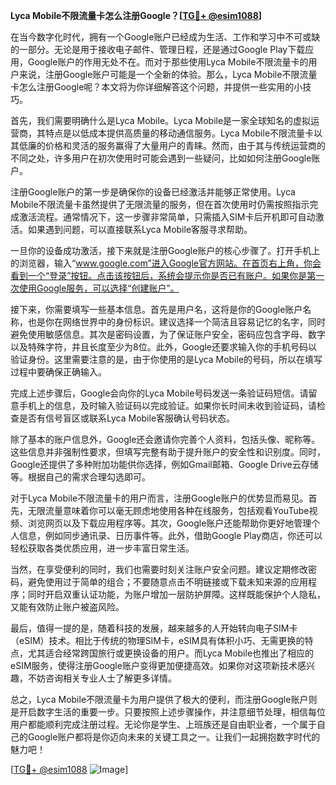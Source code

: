 **Lyca Mobile不限流量卡怎么注册Google？[[TG💪+ @esim1088](https://t.me/s/esim1088)]**

在当今数字化时代，拥有一个Google账户已经成为生活、工作和学习中不可或缺的一部分。无论是用于接收电子邮件、管理日程，还是通过Google Play下载应用，Google账户的作用无处不在。而对于那些使用Lyca Mobile不限流量卡的用户来说，注册Google账户可能是一个全新的体验。那么，Lyca Mobile不限流量卡怎么注册Google呢？本文将为你详细解答这个问题，并提供一些实用的小技巧。

首先，我们需要明确什么是Lyca Mobile。Lyca Mobile是一家全球知名的虚拟运营商，其特点是以低成本提供高质量的移动通信服务。Lyca Mobile不限流量卡以其低廉的价格和灵活的服务赢得了大量用户的青睐。然而，由于其与传统运营商的不同之处，许多用户在初次使用时可能会遇到一些疑问，比如如何注册Google账户。

注册Google账户的第一步是确保你的设备已经激活并能够正常使用。Lyca Mobile不限流量卡虽然提供了无限流量的服务，但在首次使用时仍需按照指示完成激活流程。通常情况下，这一步骤非常简单，只需插入SIM卡后开机即可自动激活。如果遇到问题，可以直接联系Lyca Mobile客服寻求帮助。

一旦你的设备成功激活，接下来就是注册Google账户的核心步骤了。打开手机上的浏览器，输入“www.google.com”进入Google官方网站。在首页右上角，你会看到一个“登录”按钮。点击该按钮后，系统会提示你是否已有账户。如果你是第一次使用Google服务，可以选择“创建账户”。

接下来，你需要填写一些基本信息。首先是用户名，这将是你的Google账户名称，也是你在网络世界中的身份标识。建议选择一个简洁且容易记忆的名字，同时避免使用敏感信息。其次是密码设置，为了保证账户安全，密码应包含字母、数字以及特殊字符，并且长度至少为8位。此外，Google还要求输入你的手机号码以验证身份。这里需要注意的是，由于你使用的是Lyca Mobile的号码，所以在填写过程中要确保正确输入。

完成上述步骤后，Google会向你的Lyca Mobile号码发送一条验证码短信。请留意手机上的信息，及时输入验证码以完成验证。如果你长时间未收到验证码，请检查是否有信号盲区或联系Lyca Mobile客服确认号码状态。

除了基本的账户信息外，Google还会邀请你完善个人资料，包括头像、昵称等。这些信息并非强制性要求，但填写完整有助于提升账户的安全性和识别度。同时，Google还提供了多种附加功能供你选择，例如Gmail邮箱、Google Drive云存储等。根据自己的需求合理勾选即可。

对于Lyca Mobile不限流量卡的用户而言，注册Google账户的优势显而易见。首先，无限流量意味着你可以毫无顾虑地使用各种在线服务，包括观看YouTube视频、浏览网页以及下载应用程序等。其次，Google账户还能帮助你更好地管理个人信息，例如同步通讯录、日历事件等。此外，借助Google Play商店，你还可以轻松获取各类优质应用，进一步丰富日常生活。

当然，在享受便利的同时，我们也需要时刻关注账户安全问题。建议定期修改密码，避免使用过于简单的组合；不要随意点击不明链接或下载未知来源的应用程序；同时开启双重认证功能，为账户增加一层防护屏障。这样既能保护个人隐私，又能有效防止账户被盗风险。

最后，值得一提的是，随着科技的发展，越来越多的人开始转向电子SIM卡（eSIM）技术。相比于传统的物理SIM卡，eSIM具有体积小巧、无需更换的特点，尤其适合经常跨国旅行或更换设备的用户。而Lyca Mobile也推出了相应的eSIM服务，使得注册Google账户变得更加便捷高效。如果你对这项新技术感兴趣，不妨咨询相关专业人士了解更多详情。

总之，Lyca Mobile不限流量卡为用户提供了极大的便利，而注册Google账户则是开启数字生活的重要一步。只要按照上述步骤操作，并注意细节处理，相信每位用户都能顺利完成注册过程。无论你是学生、上班族还是自由职业者，一个属于自己的Google账户都将是你迈向未来的关键工具之一。让我们一起拥抱数字时代的魅力吧！

[[TG💪+ @esim1088](https://t.me/s/esim1088) ![Image](https://i.postimg.cc/4NQfJmqS/Snipaste-2025-05-13-00-14-12.png)]